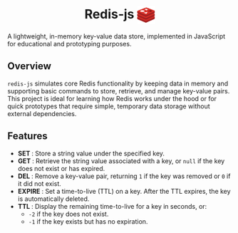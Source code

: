 <h1 align="center">
Redis‑js
  <img src="image/redis1.png" alt="logo" width="40" align="center" /> 
</h1>



A lightweight, in-memory key-value data store, implemented in JavaScript for educational and prototyping purposes.

## Overview

`redis-js` simulates core Redis functionality by keeping data in memory and supporting basic commands to store, retrieve, and manage key-value pairs. This project is ideal for learning how Redis works under the hood or for quick prototypes that require simple, temporary data storage without external dependencies.

## Features

- **SET <key> <value>**: Store a string value under the specified key.  
- **GET <key>**: Retrieve the string value associated with a key, or `null` if the key does not exist or has expired.  
- **DEL <key>**: Remove a key-value pair, returning `1` if the key was removed or `0` if it did not exist.  
- **EXPIRE <key> <seconds>**: Set a time-to-live (TTL) on a key. After the TTL expires, the key is automatically deleted.  
- **TTL <key>**: Display the remaining time-to-live for a key in seconds, or:  
  - `-2` if the key does not exist.  
  - `-1` if the key exists but has no expiration.